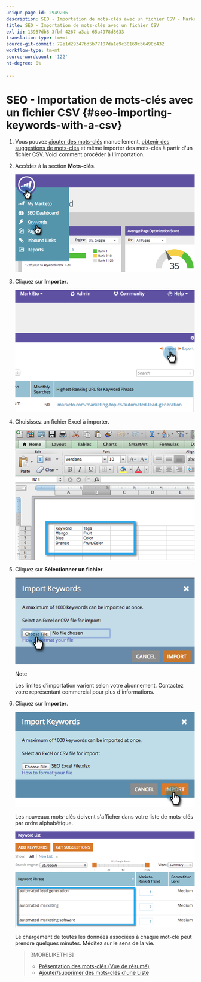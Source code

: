 ```yaml
---
unique-page-id: 2949206
description: SEO - Importation de mots-clés avec un fichier CSV - Marketo Docs - Documentation du produit
title: SEO - Importation de mots-clés avec un fichier CSV
exl-id: 13957db8-3fbf-4267-a3ab-65a4978d8633
translation-type: tm+mt
source-git-commit: 72e1d29347bd5b77107da1e9c30169cb6490c432
workflow-type: tm+mt
source-wordcount: '122'
ht-degree: 0%

---
```


# SEO - Importation de mots-clés avec un fichier CSV {#seo-importing-keywords-with-a-csv}

1. Vous pouvez [ajouter des mots-clés](/help/marketo/product-docs/additional-apps/seo/keywords/seo-add-keywords.md) manuellement, [obtenir des suggestions de mots-clés](/help/marketo/product-docs/additional-apps/seo/keywords/seo-get-suggested-keywords.md) et même importer des mots-clés à partir d&#39;un fichier CSV. Voici comment procéder à l&#39;importation.

1. Accédez à la section **Mots-clés**.

   ![](assets/image2014-9-18-11-3a44-3a25.png)

1. Cliquez sur **Importer**.

   ![](assets/image2014-9-18-11-3a44-3a36.png)

1. Choisissez un fichier Excel à importer.

   ![](assets/image2014-9-18-11-3a44-3a42.png)

1. Cliquez sur **Sélectionner un fichier**.

   ![](assets/image2014-9-18-11-3a44-3a46.png)

   >[!NOTE]
   >
   >Les limites d’importation varient selon votre abonnement. Contactez votre représentant commercial pour plus d&#39;informations.

1. Cliquez sur **Importer**.

   ![](assets/image2014-9-18-11-3a45-3a25.png)

   Les nouveaux mots-clés doivent s&#39;afficher dans votre liste de mots-clés par ordre alphabétique.

   ![](assets/image2014-9-18-11-3a45-3a30.png)

   Le chargement de toutes les données associées à chaque mot-clé peut prendre quelques minutes. Méditez sur le sens de la vie.

   >[!MORELIKETHIS]
   >
   >* [Présentation des mots-clés (Vue de résumé)](/help/marketo/product-docs/additional-apps/seo/keywords/seo-understanding-keywords.md)
   >* [Ajouter/supprimer des mots-clés d&#39;une Liste](/help/marketo/product-docs/additional-apps/seo/keywords/seo-add-remove-keywords-from-a-list.md)

